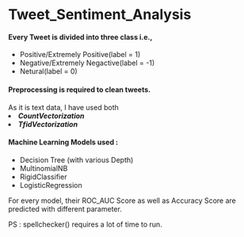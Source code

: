 <h1>Tweet_Sentiment_Analysis</h1>

<h4>Every Tweet is divided into three class i.e.,</h4>
<ul>
  <li>Positive/Extremely Positive(label = 1)</li>
  <li>Negative/Extremely Negactive(label = -1)</li>
  <li>Netural(label = 0)</li>
</ul>
<h4>Preprocessing is required to clean tweets.</h4>
As it is text data, I have used both <li><b><i>CountVectorization</i></b></li> <li><b><i>TfidVectorization</i></b></li>

<h4>Machine Learning Models used : </h4>
<ul>
  <li> Decision Tree (with various Depth)</li>
  <li> MultinomialNB </li>
  <li> RigidClassifier</li>
  <li> LogisticRegression </li>
</ul>


<p> For every model, their ROC_AUC Score as well as Accuracy Score are predicted with different parameter. </p>

<p> PS : spellchecker() requires a lot of time to run. </p>
